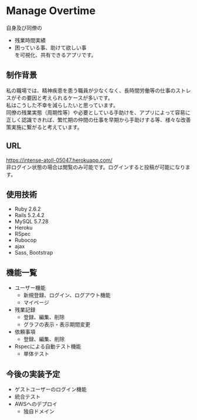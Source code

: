 # Manage Overtime
自身及び同僚の
- 残業時間実績
- 困っている事、助けて欲しい事 <br>
を可視化、共有できるアプリです。

## 制作背景
私の職場では、精神疾患を患う職員が少なくなく、長時間労働等の仕事のストレスがその要因と考えられるケースが多いです。 <br>
私はこうした不幸を減らしたいと思っています。 <br>
同僚の残業実態（周期性等）や必要としている手助けを、アプリによって容易に正しく認識できれば、繁忙期の仲間の仕事を早期から手助けする等、様々な改善策実施に繋がると考えています。

## URL
https://intense-atoll-05047.herokuapp.com/ <br>
非ログイン状態の場合は閲覧のみ可能です。ログインすると投稿が可能になります。

## 使用技術
- Ruby 2.6.2
- Rails 5.2.4.2
- MySQL 5.7.28
- Heroku
- RSpec
- Rubocop
- ajax
- Sass, Bootstrap

## 機能一覧
- ユーザー機能
  - 新規登録、ログイン、ログアウト機能
  - マイページ
- 残業記録
  - 登録、編集、削除
  - グラフの表示・表示期間変更
- 依頼事項
  - 登録、編集、削除
- Rspecによる自動テスト機能
  - 単体テスト

## 今後の実装予定
- ゲストユーザーのログイン機能
- 統合テスト
- AWSへのデプロイ
  - 独自ドメイン